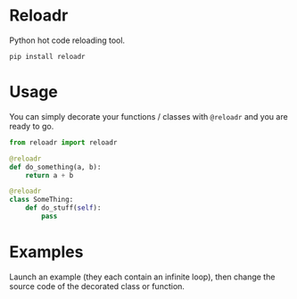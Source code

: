 # Reloadr

Python hot code reloading tool.

`pip install reloadr`

# Usage

You can simply decorate your functions / classes with `@reloadr` and you are ready to go.

```python
from reloadr import reloadr

@reloadr
def do_something(a, b):
    return a + b

@reloadr
class SomeThing:
    def do_stuff(self):
        pass
```

# Examples

Launch an example (they each contain an infinite loop), then change the source code of the decorated class or function.

